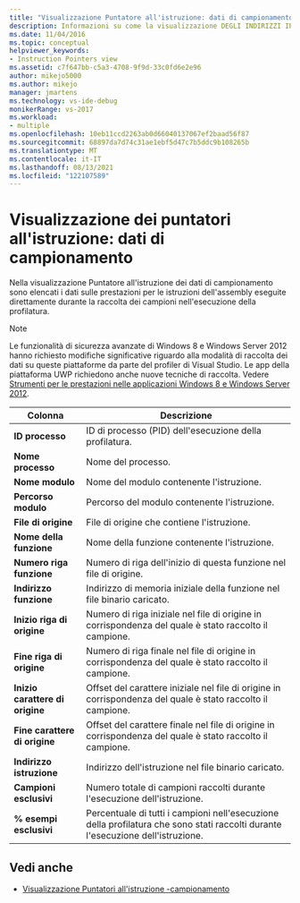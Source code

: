 ```yaml
---
title: "Visualizzazione Puntatore all'istruzione: dati di campionamento | Microsoft Docs"
description: Informazioni su come la visualizzazione DEGLI INDIRIZZI IP dei dati di campionamento elenca i dati sulle prestazioni per le istruzioni dell'assembly eseguite direttamente al momento della raccolta degli esempi.
ms.date: 11/04/2016
ms.topic: conceptual
helpviewer_keywords:
- Instruction Pointers view
ms.assetid: c7f647bb-c5a3-4708-9f9d-33c0fd6e2e96
author: mikejo5000
ms.author: mikejo
manager: jmartens
ms.technology: vs-ide-debug
monikerRange: vs-2017
ms.workload:
- multiple
ms.openlocfilehash: 10eb11ccd2263ab0d66040137067ef2baad56f87
ms.sourcegitcommit: 68897da7d74c31ae1ebf5d47c7b5ddc9b108265b
ms.translationtype: MT
ms.contentlocale: it-IT
ms.lasthandoff: 08/13/2021
ms.locfileid: "122107589"
---
```

# <a name="instruction-pointers-ips-view---sampling-data"></a>Visualizzazione dei puntatori all'istruzione: dati di campionamento
Nella visualizzazione Puntatore all'istruzione dei dati di campionamento sono elencati i dati sulle prestazioni per le istruzioni dell'assembly eseguite direttamente durante la raccolta dei campioni nell'esecuzione della profilatura.

> [!NOTE]
> Le funzionalità di sicurezza avanzate di Windows 8 e Windows Server 2012 hanno richiesto modifiche significative riguardo alla modalità di raccolta dei dati su queste piattaforme da parte del profiler di Visual Studio. Le app della piattaforma UWP richiedono anche nuove tecniche di raccolta. Vedere [Strumenti per le prestazioni nelle applicazioni Windows 8 e Windows Server 2012](../profiling/performance-tools-on-windows-8-and-windows-server-2012-applications.md).

|Colonna|Descrizione|
|------------|-----------------|
|**ID processo**|ID di processo (PID) dell'esecuzione della profilatura.|
|**Nome processo**|Nome del processo.|
|**Nome modulo**|Nome del modulo contenente l'istruzione.|
|**Percorso modulo**|Percorso del modulo contenente l'istruzione.|
|**File di origine**|File di origine che contiene l'istruzione.|
|**Nome della funzione**|Nome della funzione contenente l'istruzione.|
|**Numero riga funzione**|Numero di riga dell'inizio di questa funzione nel file di origine.|
|**Indirizzo funzione**|Indirizzo di memoria iniziale della funzione nel file binario caricato.|
|**Inizio riga di origine**|Numero di riga iniziale nel file di origine in corrispondenza del quale è stato raccolto il campione.|
|**Fine riga di origine**|Numero di riga finale nel file di origine in corrispondenza del quale è stato raccolto il campione.|
|**Inizio carattere di origine**|Offset del carattere iniziale nel file di origine in corrispondenza del quale è stato raccolto il campione.|
|**Fine carattere di origine**|Offset del carattere finale nel file di origine in corrispondenza del quale è stato raccolto il campione.|
|**Indirizzo istruzione**|Indirizzo dell'istruzione nel file binario caricato.|
|**Campioni esclusivi**|Numero totale di campioni raccolti durante l'esecuzione dell'istruzione.|
|**% esempi esclusivi**|Percentuale di tutti i campioni nell'esecuzione della profilatura che sono stati raccolti durante l'esecuzione dell'istruzione.|

## <a name="see-also"></a>Vedi anche
- [Visualizzazione Puntatori all'istruzione -campionamento](../profiling/instruction-pointers-ips-view-dotnet-memory-sampling-data.md)
